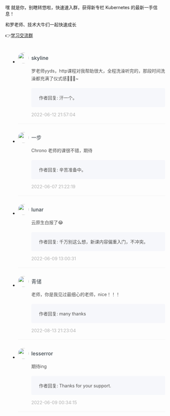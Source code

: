 <p>嘿 就是你，别瞎转悠啦，快速速入群，获得新专栏 Kubernetes 的最新一手信息！</p><p>和罗老师、技术大牛们一起快速成长</p><p>👉<a href="https://jinshuju.net/f/p9bh4i">学习交流群</a></p><p><img src="https://static001.geekbang.org/resource/image/19/a8/1939e97a9f77a6e6ff05db4d7bd793a8.jpg?wh=1142x11349" alt=""></p><!-- [[[read_end]]] -->
<style>
    ul {
      list-style: none;
      display: block;
      list-style-type: disc;
      margin-block-start: 1em;
      margin-block-end: 1em;
      margin-inline-start: 0px;
      margin-inline-end: 0px;
      padding-inline-start: 40px;
    }
    li {
      display: list-item;
      text-align: -webkit-match-parent;
    }
    ._2sjJGcOH_0 {
      list-style-position: inside;
      width: 100%;
      display: -webkit-box;
      display: -ms-flexbox;
      display: flex;
      -webkit-box-orient: horizontal;
      -webkit-box-direction: normal;
      -ms-flex-direction: row;
      flex-direction: row;
      margin-top: 26px;
      border-bottom: 1px solid rgba(233,233,233,0.6);
    }
    ._2sjJGcOH_0 ._3FLYR4bF_0 {
      width: 34px;
      height: 34px;
      -ms-flex-negative: 0;
      flex-shrink: 0;
      border-radius: 50%;
    }
    ._2sjJGcOH_0 ._36ChpWj4_0 {
      margin-left: 0.5rem;
      -webkit-box-flex: 1;
      -ms-flex-positive: 1;
      flex-grow: 1;
      padding-bottom: 20px;
    }
    ._2sjJGcOH_0 ._36ChpWj4_0 ._2zFoi7sd_0 {
      font-size: 16px;
      color: #3d464d;
      font-weight: 500;
      -webkit-font-smoothing: antialiased;
      line-height: 34px;
    }
    ._2sjJGcOH_0 ._36ChpWj4_0 ._2_QraFYR_0 {
      margin-top: 12px;
      color: #505050;
      -webkit-font-smoothing: antialiased;
      font-size: 14px;
      font-weight: 400;
      white-space: normal;
      word-break: break-all;
      line-height: 24px;
    }
    ._2sjJGcOH_0 ._10o3OAxT_0 {
      margin-top: 18px;
      border-radius: 4px;
      background-color: #f6f7fb;
    }
    ._2sjJGcOH_0 ._3klNVc4Z_0 {
      display: -webkit-box;
      display: -ms-flexbox;
      display: flex;
      -webkit-box-orient: horizontal;
      -webkit-box-direction: normal;
      -ms-flex-direction: row;
      flex-direction: row;
      -webkit-box-pack: justify;
      -ms-flex-pack: justify;
      justify-content: space-between;
      -webkit-box-align: center;
      -ms-flex-align: center;
      align-items: center;
      margin-top: 15px;
    }
    ._2sjJGcOH_0 ._10o3OAxT_0 ._3KxQPN3V_0 {
      color: #505050;
      -webkit-font-smoothing: antialiased;
      font-size: 14px;
      font-weight: 400;
      white-space: normal;
      word-break: break-word;
      padding: 20px 20px 20px 24px;
    }
    ._2sjJGcOH_0 ._3klNVc4Z_0 {
      display: -webkit-box;
      display: -ms-flexbox;
      display: flex;
      -webkit-box-orient: horizontal;
      -webkit-box-direction: normal;
      -ms-flex-direction: row;
      flex-direction: row;
      -webkit-box-pack: justify;
      -ms-flex-pack: justify;
      justify-content: space-between;
      -webkit-box-align: center;
      -ms-flex-align: center;
      align-items: center;
      margin-top: 15px;
    }
    ._2sjJGcOH_0 ._3Hkula0k_0 {
      color: #b2b2b2;
      font-size: 14px;
    }
</style><ul><li>
<div class="_2sjJGcOH_0"><img src="https://static001.geekbang.org/account/avatar/00/0f/4d/ba/83e6dcbf.jpg"
  class="_3FLYR4bF_0">
<div class="_36ChpWj4_0">
  <div class="_2zFoi7sd_0"><span>skyline</span>
  </div>
  <div class="_2_QraFYR_0">罗老师yyds，http课程对我帮助很大，全程洗澡听完的，那段时间洗澡都充满了仪式感🤣😅😅~</div>
  <div class="_10o3OAxT_0">
    <p class="_3KxQPN3V_0">作者回复: 汗一个。</p>
  </div>
  <div class="_3klNVc4Z_0">
    <div class="_3Hkula0k_0">2022-06-12 21:57:04</div>
  </div>
</div>
</div>
</li>
<li>
<div class="_2sjJGcOH_0"><img src="https://static001.geekbang.org/account/avatar/00/0f/57/4f/6fb51ff1.jpg"
  class="_3FLYR4bF_0">
<div class="_36ChpWj4_0">
  <div class="_2zFoi7sd_0"><span>一步</span>
  </div>
  <div class="_2_QraFYR_0">Chrono 老师的课很不错，期待</div>
  <div class="_10o3OAxT_0">
    <p class="_3KxQPN3V_0">作者回复: 辛苦准备中。</p>
  </div>
  <div class="_3klNVc4Z_0">
    <div class="_3Hkula0k_0">2022-06-07 21:22:19</div>
  </div>
</div>
</div>
</li>
<li>
<div class="_2sjJGcOH_0"><img src="https://static001.geekbang.org/account/avatar/00/12/43/cf/118c4ef5.jpg"
  class="_3FLYR4bF_0">
<div class="_36ChpWj4_0">
  <div class="_2zFoi7sd_0"><span>lunar</span>
  </div>
  <div class="_2_QraFYR_0">云原生白报了😂</div>
  <div class="_10o3OAxT_0">
    <p class="_3KxQPN3V_0">作者回复: 千万别这么想，新课内容偏重入门，不冲突。</p>
  </div>
  <div class="_3klNVc4Z_0">
    <div class="_3Hkula0k_0">2022-06-09 13:00:31</div>
  </div>
</div>
</div>
</li>
<li>
<div class="_2sjJGcOH_0"><img src="https://thirdwx.qlogo.cn/mmopen/vi_32/Q0j4TwGTfTIaexL1b8o76RqM4F2PZhWYGxsic2EuFSWWh5IhibqfdjcDzJbhlcag1z0rECfUo0vZREbMyiaW7P8XA/132"
  class="_3FLYR4bF_0">
<div class="_36ChpWj4_0">
  <div class="_2zFoi7sd_0"><span>青储</span>
  </div>
  <div class="_2_QraFYR_0">老师，你是我见过最细心的老师，nice！！！</div>
  <div class="_10o3OAxT_0">
    <p class="_3KxQPN3V_0">作者回复: many thanks</p>
  </div>
  <div class="_3klNVc4Z_0">
    <div class="_3Hkula0k_0">2022-08-13 21:23:04</div>
  </div>
</div>
</div>
</li>
<li>
<div class="_2sjJGcOH_0"><img src="https://static001.geekbang.org/account/avatar/00/14/9d/a4/e481ae48.jpg"
  class="_3FLYR4bF_0">
<div class="_36ChpWj4_0">
  <div class="_2zFoi7sd_0"><span>lesserror</span>
  </div>
  <div class="_2_QraFYR_0">期待ing</div>
  <div class="_10o3OAxT_0">
    <p class="_3KxQPN3V_0">作者回复: Thanks for your support.</p>
  </div>
  <div class="_3klNVc4Z_0">
    <div class="_3Hkula0k_0">2022-06-09 00:34:15</div>
  </div>
</div>
</div>
</li>
</ul>